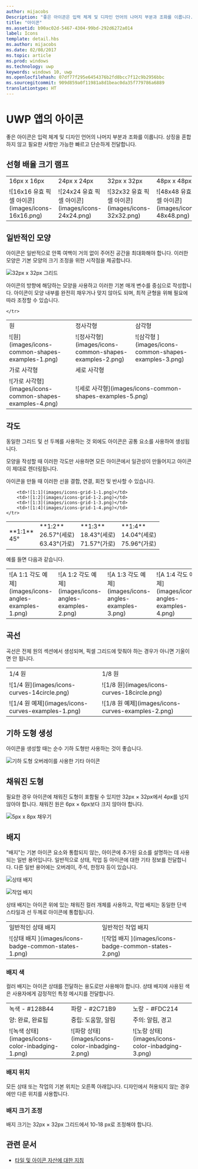 ```yaml
---
author: mijacobs
Description: "좋은 아이콘은 입력 체계 및 디자인 언어의 나머지 부분과 조화를 이룹니다. 상징을 혼합하지 않고 필요한 사항만 가능한 빠르고 단순하게 전달합니다."
title: "아이콘"
ms.assetid: b90ac02d-5467-4304-99bd-292d6272a014
label: Icons
template: detail.hbs
ms.author: mijacobs
ms.date: 02/08/2017
ms.topic: article
ms.prod: windows
ms.technology: uwp
keywords: windows 10, uwp
ms.openlocfilehash: 07df77f295e6454376b2fd8bcc7f12c9b2956bbc
ms.sourcegitcommit: 909d859a0f11981a8d1beac0da35f779786a6889
translationtype: HT
---
```

# <a name="icons-for-uwp-apps"></a>UWP 앱의 아이콘

<link rel="stylesheet" href="https://az835927.vo.msecnd.net/sites/uwp/Resources/css/custom.css">

좋은 아이콘은 입력 체계 및 디자인 언어의 나머지 부분과 조화를 이룹니다. 상징을 혼합하지 않고 필요한 사항만 가능한 빠르고 단순하게 전달합니다. 

## <a name="linear-scaling-size-ramps"></a>선형 배율 크기 램프 

<table>
    <tr> 
        <td>16px x 16px</td>
        <td>24px x 24px</td>
        <td>32px x 32px</td>
        <td>48px x 48px</td>
    </tr>
    <tr> 
        <td>![16x16 유효 픽셀 아이콘](images/icons-16x16.png)</td>
        <td>![24x24 유효 픽셀 아이콘](images/icons-24x24.png)</td>
        <td>![32x32 유효 픽셀 아이콘](images/icons-32x32.png)</td>
        <td>![48x48 유효 픽셀 아이콘](images/icons-48x48.png)</td>
    </tr>
</table>

## <a name="common-shapes"></a>일반적인 모양

아이콘은 일반적으로 안쪽 여백이 거의 없이 주어진 공간을 최대화해야 합니다. 이러한 모양은 기본 모양의 크기 조정을 위한 시작점을 제공합니다. 

![32px x 32px 그리드](images/icons-common-shapes.png)

아이콘의 방향에 해당하는 모양을 사용하고 이러한 기본 매개 변수를 중심으로 작성합니다. 아이콘이 모양 내부를 완전히 채우거나 맞지 않아도 되며, 최적 균형을 위해 필요에 따라 조정할 수 있습니다. 

<table class="uwpd-noborder">
    <tr>
        <td>원<td>
        <td>정사각형</td>
        <td>삼각형</td>
    </tr>
    <tr>
        <td>![원](images/icons-common-shapes-examples-1.png)<td>
        <td>![정사각형](images/icons-common-shapes-examples-2.png)</td>
        <td>![삼각형 ](images/icons-common-shapes-examples-3.png)</td>
    </tr>
        <tr>
        <td>가로 사각형<td>
        <td colspan="2">세로 사각형</td>        
        </tr>
    <tr>
        <td>![가로 사각형](images/icons-common-shapes-examples-4.png)<td>
        <td colspan="2">![세로 사각형](images/icons-common-shapes-examples-5.png)</td>
         
    </tr>

</table>

## <a name="angles"></a>각도

동일한 그리드 및 선 두께를 사용하는 것 외에도 아이콘은 공통 요소를 사용하여 생성됩니다. 

모양을 작성할 때 이러한 각도만 사용하면 모든 아이콘에서 일관성이 만들어지고 아이콘이 제대로 렌더링됩니다. 

아이콘을 만들 때 이러한 선을 결합, 연결, 회전 및 반사할 수 있습니다. 

<table>
    <tr>
        <td>**1:1**<br/>45°</td>
        <td>**1:2**<br />26.57°(세로)<br/>63.43°(가로)</td>
        <td>**1:3**<br/>18.43°(세로)<br/>71.57°(가로)</td>
        <td>**1:4**<br/>14.04°(세로)<br/>75.96°(가로)</td>
    </tr>
    <tr>
        
        <td>![1:1](images/icons-grid-1-1.png)</td>
        <td>![1:2](images/icons-grid-1-2.png)</td>
        <td>![1:3](images/icons-grid-1-3.png)</td>
        <td>![1:4](images/icons-grid-1-4.png)</td>
    </tr>  
</table>

<p>예를 들면 다음과 같습니다.</p>

<table>
    <tr>
        <td>![A 1:1 각도 예제](images/icons-angles-examples-1.png)</td>
        <td>![A 1:2 각도 예제](images/icons-angles-examples-2.png)</td>
        <td>![A 1:3 각도 예제](images/icons-angles-examples-3.png)</td>
        <td>![A 1:4 각도 예제](images/icons-angles-examples-4.png)</td>
    </tr>
</table>

## <a name="curves"></a>곡선

곡선은 전체 원의 섹션에서 생성되며, 픽셀 그리드에 맞춰야 하는 경우가 아니면 기울이면 안 됩니다. 

<table>
    <tr>
        <td>1/4 원</td>
        <td>1/8 원</td>
    </tr>
    <tr>
        <td>![1/4 원](images/icons-curves-14circle.png)</td>
        <td>![1/8 원](images/icons-curves-18circle.png)</td>
    </tr>
    <tr>
        <td>![1/4 원 예제](images/icons-curves-examples-1.png)</td>
        <td>![1/8 원 예제](images/icons-curves-examples-2.png)</td>
    </tr>    
</table>

## <a name="geometric-construction"></a>기하 도형 생성

아이콘을 생성할 때는 순수 기하 도형만 사용하는 것이 좋습니다.

![기하 도형 오버레이를 사용한 기타 아이콘 ](images/icons-geometric-construction.png)

## <a name="filled-shapes"></a>채워진 도형 

필요한 경우 아이콘에 채워진 도형이 포함될 수 있지만 32px × 32px에서 4px를 넘지 않아야 합니다. 채워진 원은 6px × 6px보다 크지 않아야 합니다. 

![5px x 8px 채우기 ](images/icons-filled-shapes.png)

## <a name="badges"></a>배지

"배지"는 기본 아이콘 요소와 통합되지 않는, 아이콘에 추가된 요소를 설명하는 데 사용되는 일반 용어입니다. 일반적으로 상태, 작업 등 아이콘에 대한 기타 정보를 전달합니다. 다른 일반 용어에는 오버레이, 주석, 한정자 등이 있습니다. 

![상태 배지 ](images/icons-badge-status.png)

![작업 배지 ](images/icons-badge-action.png)

상태 배지는 아이콘 위에 있는 채워진 컬러 개체를 사용하고, 작업 배지는 동일한 단색 스타일과 선 두께로 아이콘에 통합됩니다.

<table>
<tr>
    <td>일반적인 상태 배지</td>
    <td>일반적인 작업 배지</td>
</tr>
<tr>
    <td>![상태 배지 ](images/icons-badge-common-states-1.png)</td>
    <td>![작업 배지 ](images/icons-badge-common-states-2.png)</td>
</tr>
</table>
<p></p>

### <a name="badge-color"></a>배지 색 

컬러 배지는 아이콘 상태를 전달하는 용도로만 사용해야 합니다. 상태 배지에 사용된 색은 사용자에게 감정적인 특정 메시지를 전달합니다. 

<table>
<tr><td>녹색 - #128B44</td><td>파랑 - #2C71B9</td><td>노랑 - #FDC214</td></tr>
<tr><td>양: 완료, 완료됨 </td><td>중립: 도움말, 알림 </td><td>주의: 알림, 경고 </td></tr>
<tr><td>![녹색 상태](images/icons-color-inbadging-1.png)</td><td>![파랑 상태](images/icons-color-inbadging-2.png)</td>
<td>![노랑 상태](images/icons-color-inbadging-3.png)</td></tr>
</table>
<p></p>

### <a name="badge-position"></a>배지 위치

모든 상태 또는 작업의 기본 위치는 오른쪽 아래입니다. 디자인에서 허용되지 않는 경우에만 다른 위치를 사용합니다. 

### <a name="badge-sizing"></a>배지 크기 조정

배지 크기는 32px × 32px 그리드에서 10-18 px로 조정해야 합니다. 

## <a name="related-articles"></a>관련 문서

* [타일 및 아이콘 자산에 대한 지침](../controls-and-patterns/tiles-and-notifications-app-assets.md)

